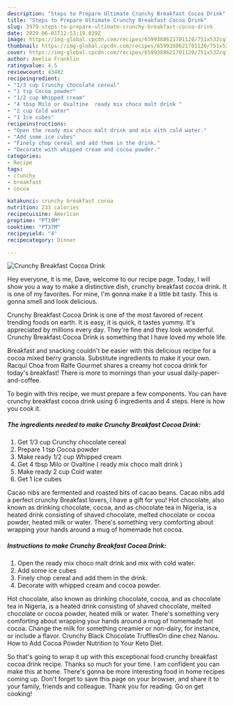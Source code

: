 ```yaml
---
description: "Steps to Prepare Ultimate Crunchy Breakfast Cocoa Drink"
title: "Steps to Prepare Ultimate Crunchy Breakfast Cocoa Drink"
slug: 3979-steps-to-prepare-ultimate-crunchy-breakfast-cocoa-drink
date: 2020-06-01T12:53:19.039Z
image: https://img-global.cpcdn.com/recipes/6599388621701120/751x532cq70/crunchy-breakfast-cocoa-drink-recipe-main-photo.jpg
thumbnail: https://img-global.cpcdn.com/recipes/6599388621701120/751x532cq70/crunchy-breakfast-cocoa-drink-recipe-main-photo.jpg
cover: https://img-global.cpcdn.com/recipes/6599388621701120/751x532cq70/crunchy-breakfast-cocoa-drink-recipe-main-photo.jpg
author: Amelia Franklin
ratingvalue: 4.5
reviewcount: 43482
recipeingredient:
- "1/3 cup Crunchy chocolate cereal"
- "1 tsp Cocoa powder"
- "1/2 cup Whipped cream"
- "4 tbsp Milo or Ovaltine  ready mix choco malt drink "
- "2 cup Cold water"
- "1 Ice cubes"
recipeinstructions:
- "Open the ready mix choco malt drink and mix with cold water."
- "Add some ice cubes"
- "Finely chop cereal and add them in the drink."
- "Decorate with whipped cream and cocoa powder."
categories:
- Recipe
tags:
- crunchy
- breakfast
- cocoa

katakunci: crunchy breakfast cocoa 
nutrition: 233 calories
recipecuisine: American
preptime: "PT19M"
cooktime: "PT37M"
recipeyield: "4"
recipecategory: Dinner

---
```



![Crunchy Breakfast Cocoa Drink](https://img-global.cpcdn.com/recipes/6599388621701120/751x532cq70/crunchy-breakfast-cocoa-drink-recipe-main-photo.jpg)

Hey everyone, it is me, Dave, welcome to our recipe page. Today, I will show you a way to make a distinctive dish, crunchy breakfast cocoa drink. It is one of my favorites. For mine, I'm gonna make it a little bit tasty. This is gonna smell and look delicious.

Crunchy Breakfast Cocoa Drink is one of the most favored of recent trending foods on earth. It is easy, it is quick, it tastes yummy. It's appreciated by millions every day. They're fine and they look wonderful. Crunchy Breakfast Cocoa Drink is something that I have loved my whole life.

Breakfast and snacking couldn&#39;t be easier with this delicious recipe for a cocoa mixed berry granola. Substitute ingredients to make it your own. Racqul Choa from Ralfe Gourmet shares a creamy hot cocoa drink for today&#39;s breakfast! There is more to mornings than your usual daily-paper-and-coffee.


To begin with this recipe, we must prepare a few components. You can have crunchy breakfast cocoa drink using 6 ingredients and 4 steps. Here is how you cook it.

<!--inarticleads1-->

##### The ingredients needed to make Crunchy Breakfast Cocoa Drink:

1. Get 1/3 cup Crunchy chocolate cereal
1. Prepare 1 tsp Cocoa powder
1. Make ready 1/2 cup Whipped cream
1. Get 4 tbsp Milo or Ovaltine ( ready mix choco malt drink )
1. Make ready 2 cup Cold water
1. Get 1 Ice cubes


Cacao nibs are fermented and roasted bits of cacao beans. Cacao nibs add a perfect crunchy Breakfast lovers, I have a gift for you! Hot chocolate, also known as drinking chocolate, cocoa, and as chocolate tea in Nigeria, is a heated drink consisting of shaved chocolate, melted chocolate or cocoa powder, heated milk or water. There&#39;s something very comforting about wrapping your hands around a mug of homemade hot cocoa. 

<!--inarticleads2-->

##### Instructions to make Crunchy Breakfast Cocoa Drink:

1. Open the ready mix choco malt drink and mix with cold water.
1. Add some ice cubes
1. Finely chop cereal and add them in the drink.
1. Decorate with whipped cream and cocoa powder.


Hot chocolate, also known as drinking chocolate, cocoa, and as chocolate tea in Nigeria, is a heated drink consisting of shaved chocolate, melted chocolate or cocoa powder, heated milk or water. There&#39;s something very comforting about wrapping your hands around a mug of homemade hot cocoa. Change the milk for something creamier or non-dairy, for instance, or include a flavor. Crunchy Black Chocolate TrufflesOn dine chez Nanou. How to Add Cocoa Powder Nutrition to Your Keto Diet. 

So that's going to wrap it up with this exceptional food crunchy breakfast cocoa drink recipe. Thanks so much for your time. I am confident you can make this at home. There's gonna be more interesting food in home recipes coming up. Don't forget to save this page on your browser, and share it to your family, friends and colleague. Thank you for reading. Go on get cooking!
